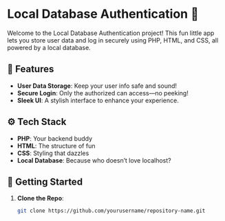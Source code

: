 # Local Database Authentication 🚀

Welcome to the Local Database Authentication project! This fun little app lets you store user data and log in securely using PHP, HTML, and CSS, all powered by a local database.

## 🎉 Features

- **User Data Storage**: Keep your user info safe and sound!
- **Secure Login**: Only the authorized can access—no peeking!
- **Sleek UI**: A stylish interface to enhance your experience.

## ⚙️ Tech Stack

- **PHP**: Your backend buddy
- **HTML**: The structure of fun
- **CSS**: Styling that dazzles
- **Local Database**: Because who doesn’t love localhost?

## 🚀 Getting Started

1. **Clone the Repo**:
   ```bash
   git clone https://github.com/yourusername/repository-name.git
